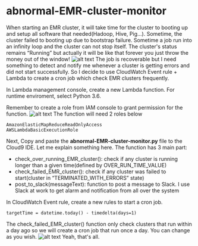 # abnormal-EMR-cluster-monitor

When starting an EMR cluster, it will take time for the cluster to booting up and setup all software that needed(Hadoop, Hive, Pig...). Sometime, the cluster failed to booting up due to bootstrap failure. 
Sometime a job run into an infinity loop and the cluster can not stop itself. The cluster's status remains “Running” but actually it will be like that forever you just throw the money out of the window!
![alt text](https://i.imgur.com/PsCjvjV.png)
The job is recoverable but I need something to detect and notify me whenever a cluster is getting errors and did not start successfully. So I decide to use CloudWatch Event rule + Lambda to create a cron job which check EMR clusters frequently.

In Lambda management console, create a new Lambda function.
For runtime enviroment, select Python 3.6.

Remember to create a role from IAM console to grant permission for the function.
![alt text](https://imgur.com/aWkShdI.png)
The function will need 2 roles below

```
AmazonElasticMapReduceReadOnlyAccess 
AWSLambdaBasicExecutionRole 
```

Next, Copy and paste the **abnormal-EMR-cluster-monitor.py** file to the Cloud9 IDE.
Let me explain something here.
The function has 3 main part:

* check_over_running_EMR_cluster(): check if any cluster is running longer than a given time(defined by OVER_RUN_TIME_VALUE)
* check_failed_EMR_cluster(): check if any cluster was failed to start(cluster in “TERMINATED_WITH_ERRORS” state)
* post_to_slack(messageText): function to post a message to Slack. I use Slack at work to get alarm and notification from all over the system

In CloudWatch Event rule, create a new rules to  start a cron job.

```
targetTime = datetime.today() - timedelta(days=1)
```

The check_failed_EMR_cluster() function only check clusters that run within a day ago so we will create a cron job that run once a day. You can change as you wish.
![alt text](https://i.imgur.com/CaVTODh.png)
Yeah, that's all.
